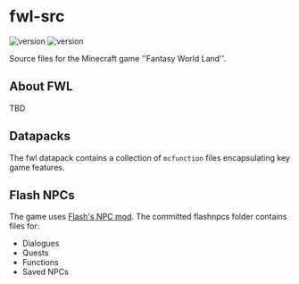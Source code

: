 # fwl-src

![version](https://img.shields.io/badge/version-0.1.0-blue)
![version](https://img.shields.io/badge/minecraft-1.18.1-green)

Source files for the Minecraft game ''Fantasy World Land''.

## About FWL

TBD

## Datapacks

The fwl datapack contains a collection of `mcfunction` files encapsulating key game features.

## Flash NPCs

The game uses [Flash's NPC mod](https://www.curseforge.com/minecraft/mc-mods/flashs-npcs). The committed flashnpcs folder contains files for:

* Dialogues
* Quests
* Functions
* Saved NPCs
